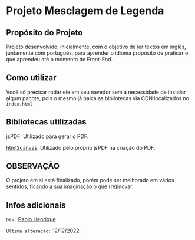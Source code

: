 # Projeto Mesclagem de Legenda

## Propósito do Projeto
Projeto desenvolvido, inicialmente, com o objetivo de ler textos em inglês, juntamente com português, para aprender o idioma propósito de praticar o que aprendeu até o momento de Front-End.

## Como utilizar
Você só precisar rodar ele em seu navedor sem a necessidade de instalar algum pacote, pois o mesmo já baixa as bibliotecas via CDN localizados no `index.html`

## Bibliotecas utilizadas
[jsPDF](https://parall.ax/products/jspdf): Utilizado para gerar o PDF.

[html2canvas](https://html2canvas.hertzen.com/): Utilizado pelo próprio jsPDF na criação do PDF.

## OBSERVAÇÃO
O projeto em si está finalizado, porém pode ser melhorado em vários sentidos, ficando a sua imaginação o que (re)inovar.

## Infos adicionais
`Dev:` [Pablo Henrique](https://github.com/Pabluu/Pabluu)

`Ultima alteração:` 12/12/2022
